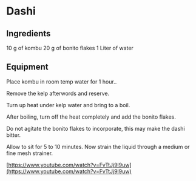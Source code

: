 # Dashi

## Ingredients 
10 g of kombu
20 g of bonito flakes
1 Liter of water

## Equipment


Place kombu in room temp water for 1 hour..

Remove the kelp afterwords and reserve.

Turn up heat under kelp water and bring to a boil.

After boiling, turn off the heat completely and add the bonito flakes.

Do not agitate the bonito flakes to incorporate, this may make the dashi bitter.

Allow to sit for 5 to 10 minutes. Now strain the liquid through a medium or fine mesh strainer. 
  

[https://www.youtube.com/watch?v=FvTtJj9l9uw](https://www.youtube.com/watch?v=FvTtJj9l9uw)